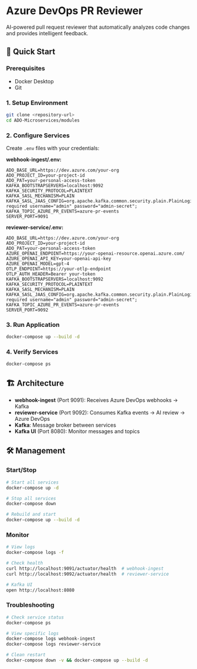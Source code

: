 # Azure DevOps PR Reviewer

AI-powered pull request reviewer that automatically analyzes code changes and provides intelligent feedback.

## 🚀 Quick Start

### Prerequisites
- Docker Desktop
- Git

### 1. Setup Environment
```bash
git clone <repository-url>
cd ADO-Microservices/modules
```

### 2. Configure Services
Create `.env` files with your credentials:

**webhook-ingest/.env:**
```env
ADO_BASE_URL=https://dev.azure.com/your-org
ADO_PROJECT_ID=your-project-id
ADO_PAT=your-personal-access-token
KAFKA_BOOTSTRAPSERVERS=localhost:9092
KAFKA_SECURITY_PROTOCOL=PLAINTEXT
KAFKA_SASL_MECHANISM=PLAIN
KAFKA_SASL_JAAS_CONFIG=org.apache.kafka.common.security.plain.PlainLoginModule required username="admin" password="admin-secret";
KAFKA_TOPIC_AZURE_PR_EVENTS=azure-pr-events
SERVER_PORT=9091
```

**reviewer-service/.env:**
```env
ADO_BASE_URL=https://dev.azure.com/your-org
ADO_PROJECT_ID=your-project-id
ADO_PAT=your-personal-access-token
AZURE_OPENAI_ENDPOINT=https://your-openai-resource.openai.azure.com/
AZURE_OPENAI_API_KEY=your-openai-api-key
AZURE_OPENAI_MODEL=gpt-4
OTLP_ENDPOINT=https://your-otlp-endpoint
OTLP_AUTH_HEADER=Bearer your-token
KAFKA_BOOTSTRAPSERVERS=localhost:9092
KAFKA_SECURITY_PROTOCOL=PLAINTEXT
KAFKA_SASL_MECHANISM=PLAIN
KAFKA_SASL_JAAS_CONFIG=org.apache.kafka.common.security.plain.PlainLoginModule required username="admin" password="admin-secret";
KAFKA_TOPIC_AZURE_PR_EVENTS=azure-pr-events
SERVER_PORT=9092
```

### 3. Run Application
```bash
docker-compose up --build -d
```

### 4. Verify Services
```bash
docker-compose ps
```

## 🏗️ Architecture

- **webhook-ingest** (Port 9091): Receives Azure DevOps webhooks → Kafka
- **reviewer-service** (Port 9092): Consumes Kafka events → AI review → Azure DevOps
- **Kafka**: Message broker between services
- **Kafka UI** (Port 8080): Monitor messages and topics

## 🛠️ Management

### Start/Stop
```bash
# Start all services
docker-compose up -d

# Stop all services
docker-compose down

# Rebuild and start
docker-compose up --build -d
```

### Monitor
```bash
# View logs
docker-compose logs -f

# Check health
curl http://localhost:9091/actuator/health  # webhook-ingest
curl http://localhost:9092/actuator/health  # reviewer-service

# Kafka UI
open http://localhost:8080
```

### Troubleshooting
```bash
# Check service status
docker-compose ps

# View specific logs
docker-compose logs webhook-ingest
docker-compose logs reviewer-service

# Clean restart
docker-compose down -v && docker-compose up --build -d
```